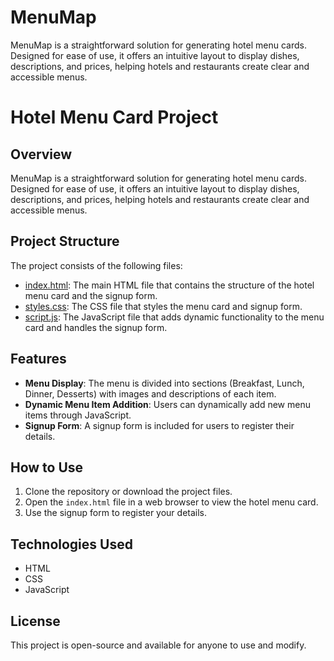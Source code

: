 # MenuMap
MenuMap is a straightforward solution for generating hotel menu cards. Designed for ease of use, it offers an intuitive layout to display dishes, descriptions, and prices, helping hotels and restaurants create clear and accessible menus.
# Hotel Menu Card Project

## Overview
MenuMap is a straightforward solution for generating hotel menu cards. Designed for ease of use, it offers an intuitive layout to display dishes, descriptions, and prices, helping hotels and restaurants create clear and accessible menus.

## Project Structure
The project consists of the following files:

- [index.html](file:///C:/Users/VEDANT/OneDrive/Desktop/Project-Code%20Sources/5]%20Projects%20(Self%20Made)%20code/4]%20Hotel%20Menu%20Card/index.html): The main HTML file that contains the structure of the hotel menu card and the signup form.
- [styles.css](file:///C:/Users/VEDANT/OneDrive/Desktop/Project-Code%20Sources/5]%20Projects%20(Self%20Made)%20code/4]%20Hotel%20Menu%20Card/styles.css): The CSS file that styles the menu card and signup form.
- [script.js](file:///C:/Users/VEDANT/OneDrive/Desktop/Project-Code%20Sources/5]%20Projects%20(Self%20Made)%20code/4]%20Hotel%20Menu%20Card/script.js): The JavaScript file that adds dynamic functionality to the menu card and handles the signup form.

## Features
- **Menu Display**: The menu is divided into sections (Breakfast, Lunch, Dinner, Desserts) with images and descriptions of each item.
- **Dynamic Menu Item Addition**: Users can dynamically add new menu items through JavaScript.
- **Signup Form**: A signup form is included for users to register their details.

## How to Use
1. Clone the repository or download the project files.
2. Open the `index.html` file in a web browser to view the hotel menu card.
3. Use the signup form to register your details.

## Technologies Used
- HTML
- CSS
- JavaScript

## License
This project is open-source and available for anyone to use and modify.

